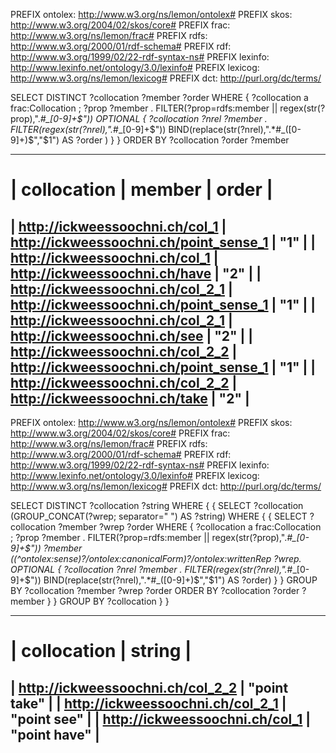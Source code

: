 PREFIX ontolex: <http://www.w3.org/ns/lemon/ontolex#>
PREFIX skos: <http://www.w3.org/2004/02/skos/core#>
PREFIX frac: <http://www.w3.org/ns/lemon/frac#>
PREFIX rdfs: <http://www.w3.org/2000/01/rdf-schema#>
PREFIX rdf: <http://www.w3.org/1999/02/22-rdf-syntax-ns#>
PREFIX lexinfo: <http://www.lexinfo.net/ontology/3.0/lexinfo#>
PREFIX lexicog: <http://www.w3.org/ns/lemon/lexicog#>
PREFIX dct: <http://purl.org/dc/terms/> 

SELECT DISTINCT ?collocation ?member ?order
WHERE {
	?collocation a frac:Collocation ;
	?prop ?member .
	FILTER(?prop=rdfs:member || 
		regex(str(?prop),".*#_[0-9]+$"))
	OPTIONAL {
		?collocation ?nrel ?member .
		FILTER(regex(str(?nrel),".*#_[0-9]+$"))
		BIND(replace(str(?nrel),".*#_([0-9]+)$","$1")
		AS ?order )
	}
} ORDER BY ?collocation ?order ?member

-----------------------------------------------------------------------------------------
| collocation                        | member                                   | order |
=========================================================================================
| <http://ickweessoochni.ch/col_1>   | <http://ickweessoochni.ch/point_sense_1> | "1"   |
| <http://ickweessoochni.ch/col_1>   | <http://ickweessoochni.ch/have>          | "2"   |
| <http://ickweessoochni.ch/col_2_1> | <http://ickweessoochni.ch/point_sense_1> | "1"   |
| <http://ickweessoochni.ch/col_2_1> | <http://ickweessoochni.ch/see>           | "2"   |
| <http://ickweessoochni.ch/col_2_2> | <http://ickweessoochni.ch/point_sense_1> | "1"   |
| <http://ickweessoochni.ch/col_2_2> | <http://ickweessoochni.ch/take>          | "2"   |
-----------------------------------------------------------------------------------------


PREFIX ontolex: <http://www.w3.org/ns/lemon/ontolex#>
PREFIX skos: <http://www.w3.org/2004/02/skos/core#>
PREFIX frac: <http://www.w3.org/ns/lemon/frac#>
PREFIX rdfs: <http://www.w3.org/2000/01/rdf-schema#>
PREFIX rdf: <http://www.w3.org/1999/02/22-rdf-syntax-ns#>
PREFIX lexinfo: <http://www.lexinfo.net/ontology/3.0/lexinfo#>
PREFIX lexicog: <http://www.w3.org/ns/lemon/lexicog#>
PREFIX dct: <http://purl.org/dc/terms/> 

SELECT DISTINCT ?collocation ?string
WHERE {
	{ SELECT ?collocation
	  (GROUP_CONCAT(?wrep; separator=" ")
	   AS ?string)
	  WHERE {
	  	{ SELECT ?collocation ?member 
	  			 ?wrep ?order 
	  	  WHERE {
	  	  	?collocation a frac:Collocation ;
	  	  		?prop ?member .
	  	  	FILTER(?prop=rdfs:member || 
	  	  		regex(str(?prop),".*#_[0-9]+$"))
	  	  	?member ((^ontolex:sense)?/ontolex:canonicalForm)?/ontolex:writtenRep ?wrep.
	  	  	OPTIONAL {
	  	  		?collocation ?nrel ?member .
	  	  		FILTER(regex(str(?nrel),".*#_[0-9]+$"))
	  	  		BIND(replace(str(?nrel),".*#_([0-9]+)$","$1")
	  	  		AS ?order)
	  	  	}
	  	  } GROUP BY ?collocation ?member ?wrep ?order
	  	    ORDER BY ?collocation ?order ?member
	  	}
	  } GROUP BY ?collocation
	}
}


-----------------------------------------------------
| collocation                        | string       |
=====================================================
| <http://ickweessoochni.ch/col_2_2> | "point take" |
| <http://ickweessoochni.ch/col_2_1> | "point see"  |
| <http://ickweessoochni.ch/col_1>   | "point have" |
-----------------------------------------------------
